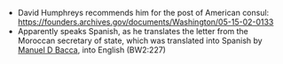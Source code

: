 
- David Humphreys recommends him for the post of American consul: https://founders.archives.gov/documents/Washington/05-15-02-0133
- Apparently speaks Spanish, as he translates the letter from the Moroccan secretary of state, which was translated into Spanish by [Manuel D Bacca](), into English (BW2:227)
